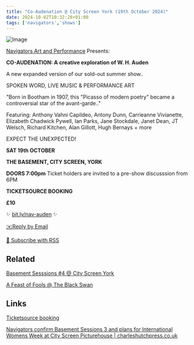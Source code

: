 ```yaml
---
title: "Co-Audenation @ City Screen York (19th October 2024)"
date: 2024-10-02T10:32:28+01:00
tags: ['navigators','shows']
---
```


![Image](/2024-10-02-co-audenation/NA-co-audenation-flyer.jpg)


[Navigators Art and Performance](https://www.instagram.com/navigatorsart) Presents:

**CO-AUDENATION: A creative exploration of W. H. Auden**

A new expanded version of our sold-out summer show..

SPOKEN WORD, LIVE MUSIC & PERFORMANCE ART

"Born in Bootham in 1907, this "Picasso of modern poetry" became a controversial star of the avant-garde.."

Featuring: Anthony Vahni Capildeo, Antony Dunn, Carrieanne Vivianette, Elizabeth Chadwick Pywell, Ian Parks, Jane Stockdale, Janet Dean, JT Welsch, Richard Kitchen, Alan Gillott, Hugh Bernays + more

EXPECT THE UNEXPECTED!

**SAT 19th OCTOBER**

**THE BASEMENT, CITY SCREEN, YORK**

**DOORS 7:00pm**
Ticket holders are invited to a pre-show discusssion from 6PM

**TICKETSOURCE BOOKING**

**£10**

✨ [bit.ly/nav-auden](https://bit.ly/nav-auden) ✨

[✉️Reply by Email](mailto:bledley@posteo.com)

[📰  Subscribe with RSS](https://bledley.xyz/index.xml)


## Related

[Basement Sesssions #4 @ City Screen York](/posts/2024-05-14-navigators-art-basement-sessions-4/)

[A Feast of Fools @ The Black Swan](/posts/2024-01-02-navigators-art-a-feast-of-fools-black-swan/)



## Links

[Ticketsource booking](https://bit.ly/nav-events)

[Navigators confirm Basement Sessions 3 and plans for International Womens Week at City Screen Picturehouse | charleshutchpress.co.uk](https://charleshutchpress.co.uk/navigators-art-confirms-basement-session3-line-up-and-plans-for-york-international-womens-week-at-city-screen-picturehouse/)
